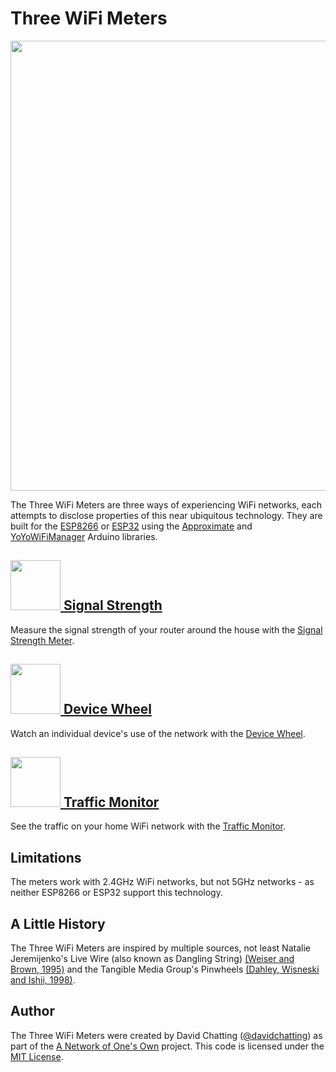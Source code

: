 # Three WiFi Meters

<img src="images/hero-sm.gif" width=720px/>

The Three WiFi Meters are three ways of experiencing WiFi networks, each attempts to disclose properties of this near ubiquitous technology. They are built for the [ESP8266](https://en.wikipedia.org/wiki/ESP8266) or [ESP32](https://en.wikipedia.org/wiki/ESP32) using the [Approximate](https://github.com/davidchatting/Approximate) and [YoYoWiFiManager](https://github.com/interactionresearchstudio/YoYoWiFiManager) Arduino libraries.

## [<img src="SignalStrength/SignalStrength-icon.svg" height=80px> Signal Strength](SignalStrength)
Measure the signal strength of your router around the house with the [Signal Strength Meter](SignalStrength).

## [<img src="DeviceWheel/DeviceWheel-icon.svg" height=80px> Device Wheel](DeviceWheel)
Watch an individual device's use of the network with the [Device Wheel](DeviceWheel).

## [<img src="TrafficMonitor/TrafficMonitor-icon.svg" height=80px> Traffic Monitor](TrafficMonitor)
See the traffic on your home WiFi network with the [Traffic Monitor](TrafficMonitor).

## Limitations
The meters work with 2.4GHz WiFi networks, but not 5GHz networks - as neither ESP8266 or ESP32 support this technology.

## A Little History
The Three WiFi Meters are inspired by multiple sources, not least Natalie Jeremijenko's Live Wire (also known as Dangling String) [(Weiser and Brown, 1995)](https://web.archive.org/web/19970624041814/http://www.powergrid.com/1.01/calmtech.html) and the Tangible Media Group's Pinwheels [(Dahley, Wisneski and Ishii, 1998)](https://tangible.media.mit.edu/project/pinwheels/).

## Author
The Three WiFi Meters were created by David Chatting ([@davidchatting](https://twitter.com/davidchatting)) as part of the [A Network of One's Own](http://davidchatting.com/nooo/) project. This code is licensed under the [MIT License](LICENSE.txt).